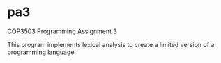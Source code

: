 # pa3
COP3503 Programming Assignment 3

This program implements lexical analysis to create a limited version of a programming language.
